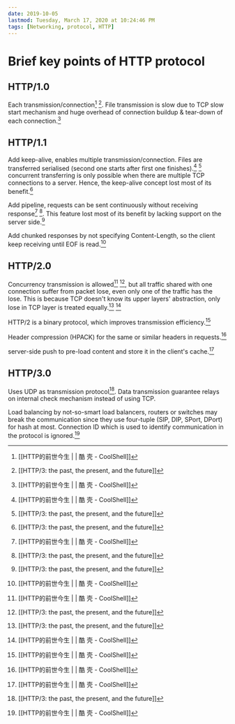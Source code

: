 ```yaml
---
date: 2019-10-05
lastmod: Tuesday, March 17, 2020 at 10:24:46 PM
tags: [Networking, protocol, HTTP]
---
```

# Brief key points of HTTP protocol


## HTTP/1.0

Each transmission/connection[^F3D67EF4E298] [^A3C5F2536789]. File transmission is slow due to TCP slow start mechanism and huge overhead of connection buildup & tear-down of each connection.[^F3D67EF4E298]

## HTTP/1.1

Add keep-alive, enables multiple transmission/connection. Files are transferred serialised (second one starts after first one finishes).[^F3D67EF4E298] [^A3C5F2536789] concurrent transferring is only possible when there are multiple TCP connections to a server. Hence, the keep-alive concept lost most of its benefit.[^A3C5F2536789]

Add pipeline, requests can be sent continuously without receiving response[^F3D67EF4E298] [^A3C5F2536789]. This feature lost most of its benefit by lacking support on the server side.[^A3C5F2536789]

Add chunked responses by not specifying Content-Length, so the client keep receiving until EOF is read.[^F3D67EF4E298]

## HTTP/2.0

Concurrency transmission is allowed[^F3D67EF4E298] [^A3C5F2536789], but all traffic shared with one connection suffer from packet lose, even only one of the traffic has the lose. This is because TCP doesn't know its upper layers' abstraction, only lose in TCP layer is treated equally.[^A3C5F2536789] [^F3D67EF4E298]

HTTP/2 is a binary protocol, which improves transmission efficiency.[^F3D67EF4E298]

Header compression (HPACK) for the same or similar headers in requests.[^F3D67EF4E298]

server-side push to pre-load content and store it in the client's cache.[^F3D67EF4E298]

## HTTP/3.0
Uses UDP as transmission protocol[^A3C5F2536789]. Data transmission guarantee relays on internal check mechanism instead of using TCP.

Load balancing by not-so-smart load balancers, routers or switches may break the communication since they use four-tuple (SIP, DIP, SPort, DPort) for hash at most. Connection ID which is used to identify communication in the protocol is ignored.[^F3D67EF4E298]


[^A3C5F2536789]: [[HTTP/3: the past, the present, and the future]]

[^F3D67EF4E298]: [[HTTP的前世今生 | | 酷 壳 - CoolShell]]
